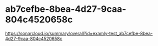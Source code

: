 # ab7cefbe-8bea-4d27-9caa-804c4520658c
https://sonarcloud.io/summary/overall?id=examly-test_ab7cefbe-8bea-4d27-9caa-804c4520658c
